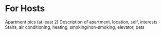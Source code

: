 # For Hosts
Apartment pics (at least 2)
Description of apartment, location, self, interests
Stairs, air conditioning, heating, smoking/non-smoking, elevator, pets